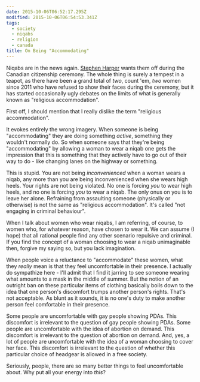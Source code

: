 ```yaml
---
date: 2015-10-06T06:52:17.295Z
modified: 2015-10-06T06:54:53.341Z
tags:
  - society
  - niqabs
  - religion
  - canada
title: On Being "Accommodating"
---
```


Niqabs are in the news again.  [Stephen Harper][2] wants them off during the
Canadian citizenship ceremony.  The whole thing is surely a tempest in a
teapot, as there have been a grand total of *two*, count 'em, *two* women
since 2011 who have refused to show their faces during the ceremony, but it
has started occasionally ugly debates on the limits of what is generally
known as "religious accommodation".

First off, I should mention that I really dislike the term "religious
accommodation".

It evokes entirely the wrong imagery.  When someone is being "accommodating"
they are doing something *active*, something they wouldn't normally do.  So
when someone says that they're being "accommodating" by allowing a woman to
wear a niqab one gets the impression that this is something that they
actively have to go out of their way to do - like changing lanes on the
highway or something.

This is stupid.  You are not being *inconvenienced* when a woman wears a
niqab, any more than you are being inconvenienced when she wears high heels.
Your rights are not being violated.  No one is forcing *you* to wear high
heels, and no one is forcing *you* to wear a niqab.  The only onus on you is
to leave her alone.  Refraining from assaulting someone (physically or
otherwise) is not the same as "religious accommodation".  It's called "not
engaging in criminal behaviour".

When I talk about women who wear niqabs, I am referring, of course, to women
who, for whatever reason, have chosen to wear it.  We can assume (I hope)
that all rational people find any other scenario repulsive and criminal. If
you find the concept of a woman choosing to wear a niqab unimaginable then,
forgive my saying so, but you lack imagination.

When people voice a reluctance to "accommodate" these women, what they
*really* mean is that they feel uncomfortable in their presence.  I actually
do sympathize here - I'll admit that I find it jarring to see someone
wearing what amounts to a mask in the middle of summer.  But the notion of
an outright ban on these particular items of clothing basically boils down
to the idea that one person's discomfort trumps another person's rights.
That's not acceptable.  As blunt as it sounds, it is no one's duty to make
another person feel comfortable in their presence.

Some people are uncomfortable with gay people showing PDAs.  This discomfort
is irrelevant to the question of gay people showing PDAs.  Some people are
uncomfortable with the idea of abortion on demand.  This discomfort is
irrelevant to the question of abortion on demand.  And, yes, a lot of people
are uncomfortable with the idea of a woman choosing to cover her face.  This
discomfort is irrelevant to the question of whether this particular choice
of headgear is allowed in a free society.

Seriously, people, there are so many better things to feel uncomfortable
about.  Why put all your energy into *this*?


[1]: http://www.desmondrivet.com/blog/2012/08/04/religion-and-culture
[2]: https://en.wikipedia.org/wiki/Stephen_Harper
